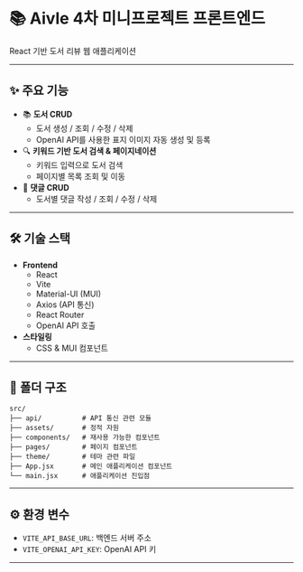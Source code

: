# 📚 Aivle 4차 미니프로젝트 프론트엔드
React 기반 도서 리뷰 웹 애플리케이션  

---

## ✨ 주요 기능

- 📚 **도서 CRUD**  
  - 도서 생성 / 조회 / 수정 / 삭제  
  - OpenAI API를 사용한 표지 이미지 자동 생성 및 등록  
- 🔍 **키워드 기반 도서 검색 & 페이지네이션**  
  - 키워드 입력으로 도서 검색  
  - 페이지별 목록 조회 및 이동  
- 💬 **댓글 CRUD**  
  - 도서별 댓글 작성 / 조회 / 수정 / 삭제  

---

## 🛠 기술 스택

- **Frontend**  
  - React  
  - Vite  
  - Material-UI (MUI)  
  - Axios (API 통신)  
  - React Router  
  - OpenAI API 호출  
- **스타일링**  
  - CSS & MUI 컴포넌트  

---

## 📂 폴더 구조

```
src/
├── api/          # API 통신 관련 모듈
├── assets/       # 정적 자원
├── components/   # 재사용 가능한 컴포넌트
├── pages/        # 페이지 컴포넌트
├── theme/        # 테마 관련 파일
├── App.jsx       # 메인 애플리케이션 컴포넌트
└── main.jsx      # 애플리케이션 진입점
```
---

## ⚙️ 환경 변수

- `VITE_API_BASE_URL`: 백엔드 서버 주소  
- `VITE_OPENAI_API_KEY`: OpenAI API 키  

---
